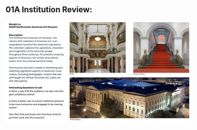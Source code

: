 ## 01A Institution Review:

![01A Institution Review](https://github.com/kanodesu/majorstudio-fall21/blob/main/01%20Quantitative/01A%20Institution%20Review/Institution%20Review.png "Institution Review")


